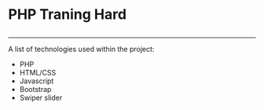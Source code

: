 # PHP Traning Hard

## 
***
A list of technologies used within the project:
* PHP
* HTML/CSS
* Javascript
* Bootstrap
* Swiper slider
